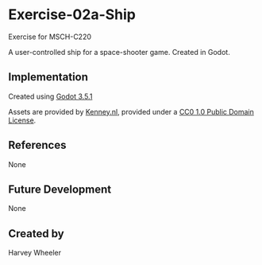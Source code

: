 # Exercise-02a-Ship

Exercise for MSCH-C220

A user-controlled ship for a space-shooter game. Created in Godot.

## Implementation

Created using [Godot 3.5.1](https://godotengine.org/download)

Assets are provided by [Kenney.nl](https://kenney.nl/assets/space-shooter-extension), provided under a [CC0 1.0 Public Domain License](https://creativecommons.org/publicdomain/zero/1.0/).

## References
None

## Future Development
None

## Created by
Harvey Wheeler
